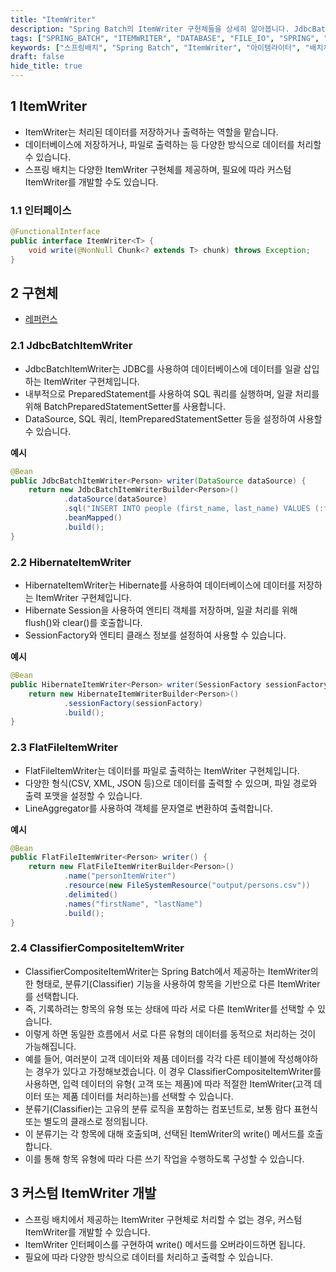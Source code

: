 ```yaml
---
title: "ItemWriter"
description: "Spring Batch의 ItemWriter 구현체들을 상세히 알아봅니다. JdbcBatchItemWriter, HibernateItemWriter, FlatFileItemWriter 등 주요 구현체의 사용법과 특징, ClassifierCompositeItemWriter를 활용한 동적 데이터 처리, 그리고 커스텀 ItemWriter 개발 방법까지 실무에서 활용할 수 있는 완전한 가이드를 제공합니다."
tags: ["SPRING_BATCH", "ITEMWRITER", "DATABASE", "FILE_IO", "SPRING", "BACKEND", "JAVA"]
keywords: ["스프링배치", "Spring Batch", "ItemWriter", "아이템라이터", "배치처리", "batch processing", "데이터출력", "data output", "JdbcBatchItemWriter", "HibernateItemWriter", "FlatFileItemWriter", "ClassifierCompositeItemWriter", "커스텀라이터", "custom writer", "배치작업", "bulk insert", "파일출력", "file output", "데이터베이스", "database", "스프링", "Spring", "자바", "Java", "백엔드", "backend"]
draft: false
hide_title: true
---
```


## 1 ItemWriter

- ItemWriter는 처리된 데이터를 저장하거나 출력하는 역할을 맡습니다.
- 데이터베이스에 저장하거나, 파일로 출력하는 등 다양한 방식으로 데이터를 처리할 수 있습니다.
- 스프링 배치는 다양한 ItemWriter 구현체를 제공하며, 필요에 따라 커스텀 ItemWriter를 개발할 수도 있습니다.

### 1.1 인터페이스

```java
@FunctionalInterface
public interface ItemWriter<T> {
	void write(@NonNull Chunk<? extends T> chunk) throws Exception;
}
```

## 2 구현체

- [레퍼런스](https://docs.spring.io/spring-batch/reference/readers-and-writers/item-reader-writer-implementations.html#repositoryItemWriter)

### 2.1 JdbcBatchItemWriter

- JdbcBatchItemWriter는 JDBC를 사용하여 데이터베이스에 데이터를 일괄 삽입하는 ItemWriter 구현체입니다.
- 내부적으로 PreparedStatement를 사용하여 SQL 쿼리를 실행하며, 일괄 처리를 위해 BatchPreparedStatementSetter를 사용합니다.
- DataSource, SQL 쿼리, ItemPreparedStatementSetter 등을 설정하여 사용할 수 있습니다.

**예시**

```java
@Bean
public JdbcBatchItemWriter<Person> writer(DataSource dataSource) {
    return new JdbcBatchItemWriterBuilder<Person>()
            .dataSource(dataSource)
            .sql("INSERT INTO people (first_name, last_name) VALUES (:firstName, :lastName)")
            .beanMapped()
            .build();
}
```

### 2.2 HibernateItemWriter

- HibernateItemWriter는 Hibernate를 사용하여 데이터베이스에 데이터를 저장하는 ItemWriter 구현체입니다.
- Hibernate Session을 사용하여 엔티티 객체를 저장하며, 일괄 처리를 위해 flush()와 clear()를 호출합니다.
- SessionFactory와 엔티티 클래스 정보를 설정하여 사용할 수 있습니다.

**예시**

```java
@Bean
public HibernateItemWriter<Person> writer(SessionFactory sessionFactory) {
    return new HibernateItemWriterBuilder<Person>()
            .sessionFactory(sessionFactory)
            .build();
}
```

### 2.3 FlatFileItemWriter

- FlatFileItemWriter는 데이터를 파일로 출력하는 ItemWriter 구현체입니다.
- 다양한 형식(CSV, XML, JSON 등)으로 데이터를 출력할 수 있으며, 파일 경로와 출력 포맷을 설정할 수 있습니다.
- LineAggregator를 사용하여 객체를 문자열로 변환하여 출력합니다.

**예시**

```java
@Bean
public FlatFileItemWriter<Person> writer() {
    return new FlatFileItemWriterBuilder<Person>()
            .name("personItemWriter")
            .resource(new FileSystemResource("output/persons.csv"))
            .delimited()
            .names("firstName", "lastName")
            .build();
}
```

### 2.4 ClassifierCompositeItemWriter

- ClassifierCompositeItemWriter는 Spring Batch에서 제공하는 ItemWriter의 한 형태로, 분류기(Classifier) 기능을 사용하여 항목을 기반으로 다른 ItemWriter를
  선택합니다.
- 즉, 기록하려는 항목의 유형 또는 상태에 따라 서로 다른 ItemWriter를 선택할 수 있습니다.
- 이렇게 하면 동일한 흐름에서 서로 다른 유형의 데이터를 동적으로 처리하는 것이 가능해집니다.
- 예를 들어, 여러분이 고객 데이터와 제품 데이터를 각각 다른 테이블에 작성해야하는 경우가 있다고 가정해보겠습니다. 이 경우 ClassifierCompositeItemWriter를 사용하면, 입력 데이터의 유형(
  고객 또는 제품)에 따라 적절한 ItemWriter(고객 데이터 또는 제품 데이터를 처리하는)를 선택할 수 있습니다.
- 분류기(Classifier)는 고유의 분류 로직을 포함하는 컴포넌트로, 보통 람다 표현식 또는 별도의 클래스로 정의됩니다.
- 이 분류기는 각 항목에 대해 호출되며, 선택된 ItemWriter의 write() 메서드를 호출 합니다.
- 이를 통해 항목 유형에 따라 다른 쓰기 작업을 수행하도록 구성할 수 있습니다.

## 3 커스텀 ItemWriter 개발

- 스프링 배치에서 제공하는 ItemWriter 구현체로 처리할 수 없는 경우, 커스텀 ItemWriter를 개발할 수 있습니다.
- ItemWriter 인터페이스를 구현하여 write() 메서드를 오버라이드하면 됩니다.
- 필요에 따라 다양한 방식으로 데이터를 처리하고 출력할 수 있습니다.